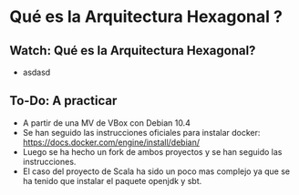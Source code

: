 # Qué es la Arquitectura Hexagonal ?

## Watch: Qué es la Arquitectura Hexagonal?

* asdasd

## To-Do: A practicar

* A partir de una MV de VBox con Debian 10.4
* Se han seguido las instrucciones oficiales para instalar docker: https://docs.docker.com/engine/install/debian/
* Luego se ha hecho un fork de ambos proyectos y se han seguido las instrucciones.
* El caso del proyecto de Scala ha sido un poco mas complejo ya que se ha tenido que instalar el paquete openjdk y sbt.
